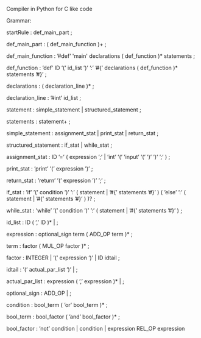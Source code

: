 Compiler in Python for C like code

Grammar:

startRule
: def_main_part
;

def_main_part
: ( def_main_function )+
;

def_main_function
: ’#def’ 'main'
  declarations
  ( def_function )*
  statements
;

def_function
: ’def’ ID ’(’ id_list ’)’ ’:’
  ’#{’
  declarations
  ( def_function )*
  statements
  ’#}’
;

declarations
: ( declaration_line )*
;

declaration_line
: ’#int’ id_list
;

statement
: simple_statement
| structured_statement
;

statements
: statement+
;

simple_statement
: assignment_stat
| print_stat
| return_stat
;

structured_statement
: if_stat
| while_stat
;

assignment_stat
: ID ’=’
( expression ’;’
| ’int’ ’(’ ’input’ ’(’ ’)’ ’)’ ’;’
)
;

print_stat
: ’print’ ’(’ expression ’)’
;

return_stat
: ’return’ ’(’ expression ’)’ ’;’
;

if_stat
: ’if’ ’(’ condition ’)’ ’:’
( statement
| ’#{’ statements ’#}’
)
( ’else’ ’:’
( statement
| ’#{’ statements ’#}’
)
)?
;

while_stat
: ’while’ ’(’ condition ’)’ ’:’
( statement
| ’#{’ statements ’#}’
)
;

id_list
: ID ( ’,’ ID )*
|
;

expression
: optional_sign term
( ADD_OP term )*
;

term
: factor
( MUL_OP factor )*
;

factor
: INTEGER
| ’(’ expression ’)’
| ID idtail
;

idtail
: ’(’ actual_par_list ’)’
|
;

actual_par_list
: expression ( ’,’ expression )*
|
;

optional_sign
: ADD_OP
|
;

condition
: bool_term ( ’or’ bool_term )*
;

bool_term
: bool_factor ( ’and’ bool_factor )*
;

bool_factor
: ’not’ condition
| condition
| expression REL_OP expression



